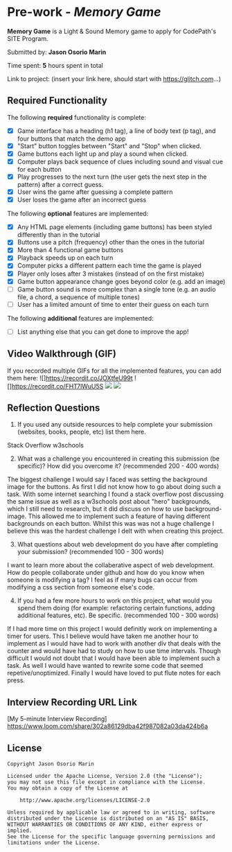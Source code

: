 # Pre-work - *Memory Game*

**Memory Game** is a Light & Sound Memory game to apply for CodePath's SITE Program. 

Submitted by: **Jason Osorio Marin**

Time spent: **5** hours spent in total

Link to project: (insert your link here, should start with https://glitch.com...)

## Required Functionality

The following **required** functionality is complete:

* [x] Game interface has a heading (h1 tag), a line of body text (p tag), and four buttons that match the demo app
* [x] "Start" button toggles between "Start" and "Stop" when clicked. 
* [x] Game buttons each light up and play a sound when clicked. 
* [x] Computer plays back sequence of clues including sound and visual cue for each button
* [x] Play progresses to the next turn (the user gets the next step in the pattern) after a correct guess. 
* [x] User wins the game after guessing a complete pattern
* [x] User loses the game after an incorrect guess

The following **optional** features are implemented:

* [x] Any HTML page elements (including game buttons) has been styled differently than in the tutorial
* [x] Buttons use a pitch (frequency) other than the ones in the tutorial
* [x] More than 4 functional game buttons
* [x] Playback speeds up on each turn
* [x] Computer picks a different pattern each time the game is played
* [x] Player only loses after 3 mistakes (instead of on the first mistake)
* [x] Game button appearance change goes beyond color (e.g. add an image)
* [ ] Game button sound is more complex than a single tone (e.g. an audio file, a chord, a sequence of multiple tones)
* [ ] User has a limited amount of time to enter their guess on each turn

The following **additional** features are implemented:

- [ ] List anything else that you can get done to improve the app!

## Video Walkthrough (GIF)

If you recorded multiple GIFs for all the implemented features, you can add them here:
![]https://recordit.co/JOXtfeU99t
![]https://recordit.co/FHT7lWuU5S
![](gif3-link-here)
![](gif4-link-here)

## Reflection Questions
1. If you used any outside resources to help complete your submission (websites, books, people, etc) list them here. 

Stack Overflow
w3schools

2. What was a challenge you encountered in creating this submission (be specific)? How did you overcome it? (recommended 200 - 400 words) 

The biggest challenge I would say I faced was setting the background image for the buttons. As first I did not know how to go about doing such a task. With some internet searching I found a stack overflow post discussing the same issue as well as a w3schools post about "hero" backgrounds, which I still need to research, but it did discuss on how to use background-image. This allowed me to implement such a feature of having different backgrounds on each button. Whilst this was was not a huge challenge I believe this was the hardest challenge I delt with when creating this project.

3. What questions about web development do you have after completing your submission? (recommended 100 - 300 words) 

I want to learn more about the collaberative aspect of web development. How do people collaborate under github and how do you know when someone is modifying a tag? I feel as if many bugs can occur from modifying a css section from someone else's code.

4. If you had a few more hours to work on this project, what would you spend them doing (for example: refactoring certain functions, adding additional features, etc). Be specific. (recommended 100 - 300 words) 

If I had more time on this project I would definitly work on implementing a timer for users. This I believe would have taken me another hour to implement as I would have had to work with another div that deals with the counter and would have had to study on how to use time intervals. Though difficult I would not doubt that I would have been able to implement such a task. As well I would have wanted to rewrite some code that seemed repetive/unoptimized. Finally I would have loved to put flute notes for each press.



## Interview Recording URL Link

[My 5-minute Interview Recording] https://www.loom.com/share/302a86129dba42f987082a03da424b6a


## License

    Copyright Jason Osorio Marin

    Licensed under the Apache License, Version 2.0 (the "License");
    you may not use this file except in compliance with the License.
    You may obtain a copy of the License at

        http://www.apache.org/licenses/LICENSE-2.0

    Unless required by applicable law or agreed to in writing, software
    distributed under the License is distributed on an "AS IS" BASIS,
    WITHOUT WARRANTIES OR CONDITIONS OF ANY KIND, either express or implied.
    See the License for the specific language governing permissions and
    limitations under the License.
